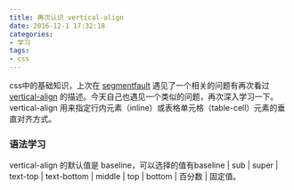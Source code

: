 ```yaml
---
title: 再次认识 vertical-align
date: 2016-12-1 17:32:18
categories:
- 学习
tags:
- css
---
```


css中的基础知识，上次在 [segmentfault](//segmentfault.com/q/1010000007561663/a-1020000007562056) 遇见了一个相关的问题有再次看过 [vertical-align](https://developer.mozilla.org/zh-CN/docs/Web/CSS/vertical-align) 的描述。今天自己也遇见一个类似的问题，再次深入学习一下。  
vertical-align 用来指定行内元素（inline）或表格单元格（table-cell）元素的垂直对齐方式。
<!-- more -->

### 语法学习
vertical-align 的默认值是 baseline，可以选择的值有baseline | sub | super | text-top | text-bottom | middle | top | bottom | 百分数 | 固定值。
